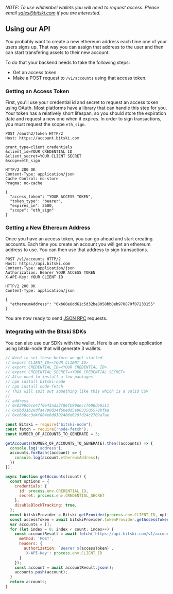*NOTE: To use whitelabel wallets you will need to request access. Please email sales@bitski.com if you are interested.*

## Using our API

You probably want to create a new ethereum address each time one of your users signs up. That way you can assign that address to the user and then can start transfering assets to their new account.

To do that your backend needs to take the following steps:

- Get an access token
- Make a POST request to `/v1/accounts` using that access token.

### Getting an Access Token

First, you'll use your credential id and secret to request an access token using OAuth. Most platforms have a library that can handle this step for you. Your token has a relatively short lifespan, so you should store the expiration date and request a new one when it expires. In order to sign transactions, you must request the scope `eth_sign`.

```text
POST /oauth2/token HTTP/2
Host: https://account.bitski.com

grant_type=client_credentials
&client_id=YOUR CREDENTIAL ID
&client_secret=YOUR CLIENT SECRET
&scope=eth_sign
```

```text
HTTP/2 200 OK
Content-Type: application/json
Cache-Control: no-store
Pragma: no-cache

{
  "access_token": "YOUR ACCESS TOKEN",
  "token_type": "bearer",
  "expires_in": 3600,
  "scope": "eth_sign"
}
```

### Getting a New Ethereum Address

Once you have an access token, you can go ahead and start creating accounts. Each time you create an account you will get an ethereum address to use. You can then use that address to sign transactions.

```text
POST /v1/accounts HTTP/2
Host: https://api.bitski.com
Content-Type: application/json
Authorization: Bearer YOUR ACCESS TOKEN
X-API-Key: YOUR CLIENT ID
```

```text
HTTP/2 200 OK
Content-Type: application/json

{
  "ethereumAddress": "0xb60e8dd61c5d32be8058bb8eb970870f07233155"
}
```

You are now ready to send [JSON RPC](programatic-wallets-json-rpc.md) requests.

### Integrating with the Bitski SDKs

You can also use our SDKs with the wallet. Here is an example application using bitski-node that will generate 3 wallets.

```javascript
// Need to set these before we get started
// export CLIENT_ID=<YOUR CLIENT ID>
// export CREDENTIAL_ID=<YOUR CREDENTIAL ID>
// export CREDENTIAL_SECRET=<YOUR CREDENTIAL SECRET>
// Also need to install a few packages
// npm install bitski-node
// npm install node-fetch
// This will spit out something like this which is a valid CSV
//
// address
// 0x0390dece47f0e43ada3f86fb90decc7606de6a11
// 0x0bd31b20dfa4790d34f60edd5a0033505578bfaa
// 0xe666cc3d4f804e0d0302406d629fd24c2709a7ae

const Bitski = require("bitski-node");
const fetch = require('node-fetch');
const NUMBER_OF_ACCOUNTS_TO_GENERATE = 3;

getAccounts(NUMBER_OF_ACCOUNTS_TO_GENERATE).then((accounts) => {
  console.log('address');
  accounts.forEach((account) => {
    console.log(account.ethereumAddress);
  })
});

async function getAccounts(count) {
  const options = {
    credentials: {
      id: process.env.CREDENTIAL_ID,
      secret: process.env.CREDENTIAL_SECRET
    },
    disableBlockTracking: true,
  };  
  const bitskiProvider = Bitski.getProvider(process.env.CLIENT_ID, options);
  const accessToken = await bitskiProvider.tokenProvider.getAccessToken();
  var accounts = [];
  for (let index = 0; index < count; index++) {
    const accountResult = await fetch('https://api.bitski.com/v1/accounts', {
      method: 'POST',
      headers: {
        authorization: `Bearer ${accessToken}`,
        'X-API-Key': process.env.CLIENT_ID
      }
    });
    const account = await accountResult.json();
    accounts.push(account);
  }
  return accounts;
}
```
